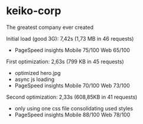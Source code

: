 # keiko-corp
The greatest company ever created

Initial load (good 3G): 7,42s (1,73 MB in 46 requests) 
- PageSpeed insights Mobile 75/100 Web 65/100

First optimization: 2,63s (799 KB in 45 requests)
- optimized hero.jpg
- async js loading
- PageSpeed insights Mobile 70/100 Web 73/100

Second optimization: 2,33s (608,85KB in 41 requests)
- only using one css file consolidating used styles
- PageSpeed insights Mobile 88/100 Web 78/100
